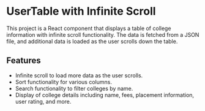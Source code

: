 # UserTable with Infinite Scroll
This project is a React component that displays a table of college information with infinite scroll functionality. The data is fetched from a JSON file, and additional data is loaded as the user scrolls down the table.

## Features

- Infinite scroll to load more data as the user scrolls.
- Sort functionality for various columns.
- Search functionality to filter colleges by name.
- Display of college details including name, fees, placement information, user rating, and more.
